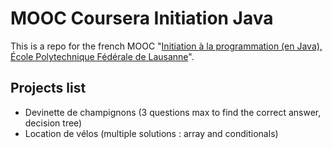 # MOOC Coursera Initiation Java

This is a repo for the french MOOC "[Initiation à la programmation (en Java), École Polytechnique Fédérale de Lausanne](https://www.coursera.org/learn/initiation-programmation-java/home/welcome)".

## Projects list

* Devinette de champignons (3 questions max to find the correct answer, decision tree)
* Location de vélos (multiple solutions : array and conditionals)
